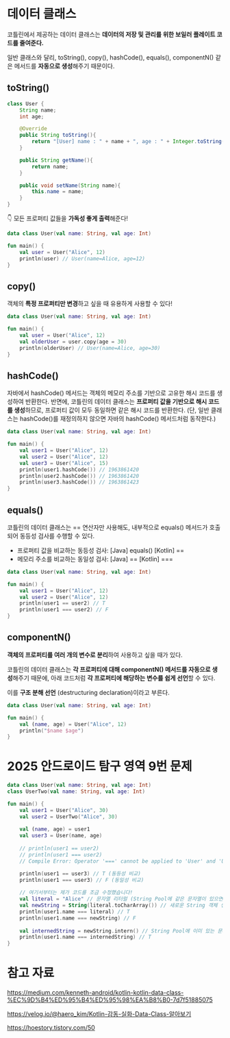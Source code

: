 # 데이터 클래스 

코틀린에서 제공하는 데이터 클래스는 **데이터의 저장 및 관리를 위한 보일러 플레이트 코드를 줄여준다.**

일반 클래스와 달리, toString(), copy(), hashCode(), equals(), componentN() 같은 메서드를 **자동으로 생성**해주기 때문이다. 

## toString()

```java
class User {
    String name;
    int age;

    @Override
    public String toString(){
        return "[User] name : " + name + ", age : " + Integer.toString(age);
    }

    public String getName(){
        return name;
    }

    public void setName(String name){
        this.name = name;
    }
}
```

👇 모든 프로퍼티 값들을 **가독성 좋게 출력**해준다! 

```kotlin 
data class User(val name: String, val age: Int)

fun main() {
    val user = User("Alice", 12)
    println(user) // User(name=Alice, age=12)
}
```

## copy()

객체의 **특정 프로퍼티만 변경**하고 싶을 때 유용하게 사용할 수 있다!

```kotlin 
data class User(val name: String, val age: Int)

fun main() {
    val user = User("Alice", 12)
    val olderUser = user.copy(age = 30)
    println(olderUser) // User(name=Alice, age=30)
}
```

## hashCode()

자바에서 hashCode() 메서드는 객체의 메모리 주소를 기반으로 고유한 해시 코드를 생성하여 반환한다. 반면에, 코틀린의 데이터 클래스는 **프로퍼티 값을 기반으로 해시 코드를 생성**하므로, 프로퍼티 값이 모두 동일하면 같은 해시 코드를 반환한다. (단, 일반 클래스는 hashCode()를 재정의하지 않으면 자바의 hashCode() 메서드처럼 동작한다.) 

```kotlin 
data class User(val name: String, val age: Int)

fun main() {
    val user1 = User("Alice", 12)
    val user2 = User("Alice", 12)
    val user3 = User("Alice", 15)
    println(user1.hashCode()) // 1963861420
    println(user2.hashCode()) // 1963861420
    println(user3.hashCode()) // 1963861423
}
```

## equals()

코틀린의 데이터 클래스는 == 연산자만 사용해도, 내부적으로 equals() 메서드가 호출되어 동등성 검사를 수행할 수 있다. 

- 프로퍼티 값을 비교하는 동등성 검사: [Java] equals() [Kotlin] == 
- 메모리 주소를 비교하는 동일성 검사: [Java] == [Kotlin] === 

```kotlin 
data class User(val name: String, val age: Int)

fun main() {
    val user1 = User("Alice", 12)
    val user2 = User("Alice", 12)
    println(user1 == user2) // T
    println(user1 === user2) // F
}
```

## componentN()

**객체의 프로퍼티를 여러 개의 변수로 분리**하여 사용하고 싶을 때가 있다. 

코틀린의 데이터 클래스는 **각 프로퍼티에 대해 componentN() 메서드를 자동으로 생성**해주기 때문에, 아래 코드처럼 **각 프로퍼티에 해당하는 변수를 쉽게 선언**할 수 있다. 

이를 **구조 분해 선언** (destructuring declaration)이라고 부른다. 

```kotlin 
data class User(val name: String, val age: Int)

fun main() {
    val (name, age) = User("Alice", 12)
    println("$name $age") 
}
```

# 2025 안드로이드 탐구 영역 9번 문제 

```kotlin 
data class User(val name: String, val age: Int)
class UserTwo(val name: String, val age: Int)

fun main() {
    val user1 = User("Alice", 30)
    val user2 = UserTwo("Alice", 30)
    
    val (name, age) = user1 
    val user3 = User(name, age)
    
    // println(user1 == user2) 
    // println(user1 === user2)
    // Compile Error: Operator '===' cannot be applied to 'User' and 'UserTwo'.

    println(user1 == user3) // T (동등성 비교)
    println(user1 === user3) // F (동일성 비교)
    
    // 여기서부터는 제가 코드를 조금 수정했습니다! 
    val literal = "Alice" // 문자열 리터럴 (String Pool에 같은 문자열이 있으면, 새로 할당하지 않고 해당 메모리 주소 참조) 
    val newString = String(literal.toCharArray()) // 새로운 String 객체 생성 (새로운 메모리 주소 할당)
    println(user1.name === literal) // T 
    println(user1.name === newString) // F 
    
    val internedString = newString.intern() // String Pool에 이미 있는 문자열의 참조 반환 
    println(user1.name === internedString) // T 
}
```

# 참고 자료 

https://medium.com/kenneth-android/kotlin-kotlin-data-class-%EC%9D%B4%ED%95%B4%ED%95%98%EA%B8%B0-7d7f51885075

https://velog.io/@haero_kim/Kotlin-감동-실화-Data-Class-알아보기

https://hoestory.tistory.com/50

